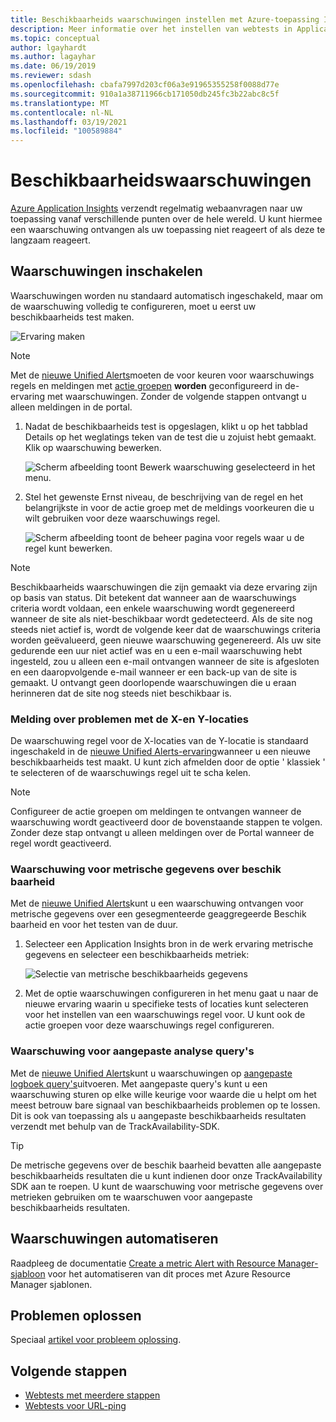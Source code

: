 ```yaml
---
title: Beschikbaarheids waarschuwingen instellen met Azure-toepassing Insights | Microsoft Docs
description: Meer informatie over het instellen van webtests in Application Insights. Ontvang een waarschuwing wanneer een website niet meer beschikbaar is of traag reageert.
ms.topic: conceptual
author: lgayhardt
ms.author: lagayhar
ms.date: 06/19/2019
ms.reviewer: sdash
ms.openlocfilehash: cbafa7997d203cf06a3e91965355258f0088d77e
ms.sourcegitcommit: 910a1a38711966cb171050db245fc3b22abc8c5f
ms.translationtype: MT
ms.contentlocale: nl-NL
ms.lasthandoff: 03/19/2021
ms.locfileid: "100589884"
---
```

# <a name="availability-alerts"></a>Beschikbaarheidswaarschuwingen

[Azure Application Insights](./app-insights-overview.md) verzendt regelmatig webaanvragen naar uw toepassing vanaf verschillende punten over de hele wereld. U kunt hiermee een waarschuwing ontvangen als uw toepassing niet reageert of als deze te langzaam reageert.

## <a name="enable-alerts"></a>Waarschuwingen inschakelen

Waarschuwingen worden nu standaard automatisch ingeschakeld, maar om de waarschuwing volledig te configureren, moet u eerst uw beschikbaarheids test maken.

![Ervaring maken](./media/availability-alerts/create-test.png)

> [!NOTE]
>  Met de [nieuwe Unified Alerts](../alerts/alerts-overview.md)moeten de voor keuren voor waarschuwings regels en meldingen met [actie groepen](../alerts/action-groups.md) **worden** geconfigureerd in de-ervaring met waarschuwingen. Zonder de volgende stappen ontvangt u alleen meldingen in de portal.

1. Nadat de beschikbaarheids test is opgeslagen, klikt u op het tabblad Details op het weglatings teken van de test die u zojuist hebt gemaakt. Klik op waarschuwing bewerken.

   ![Scherm afbeelding toont Bewerk waarschuwing geselecteerd in het menu.](./media/availability-alerts/edit-alert.png)

2. Stel het gewenste Ernst niveau, de beschrijving van de regel en het belangrijkste in voor de actie groep met de meldings voorkeuren die u wilt gebruiken voor deze waarschuwings regel.

   ![Scherm afbeelding toont de beheer pagina voor regels waar u de regel kunt bewerken.](./media/availability-alerts/set-action-group.png)

> [!NOTE]
> Beschikbaarheids waarschuwingen die zijn gemaakt via deze ervaring zijn op basis van status. Dit betekent dat wanneer aan de waarschuwings criteria wordt voldaan, een enkele waarschuwing wordt gegenereerd wanneer de site als niet-beschikbaar wordt gedetecteerd. Als de site nog steeds niet actief is, wordt de volgende keer dat de waarschuwings criteria worden geëvalueerd, geen nieuwe waarschuwing gegenereerd. Als uw site gedurende een uur niet actief was en u een e-mail waarschuwing hebt ingesteld, zou u alleen een e-mail ontvangen wanneer de site is afgesloten en een daaropvolgende e-mail wanneer er een back-up van de site is gemaakt. U ontvangt geen doorlopende waarschuwingen die u eraan herinneren dat de site nog steeds niet beschikbaar is.

### <a name="alert-on-x-out-of-y-locations-reporting-failures"></a>Melding over problemen met de X-en Y-locaties

De waarschuwing regel voor de X-locaties van de Y-locatie is standaard ingeschakeld in de [nieuwe Unified Alerts-ervaring](../alerts/alerts-overview.md)wanneer u een nieuwe beschikbaarheids test maakt. U kunt zich afmelden door de optie ' klassiek ' te selecteren of de waarschuwings regel uit te scha kelen.

> [!NOTE]
> Configureer de actie groepen om meldingen te ontvangen wanneer de waarschuwing wordt geactiveerd door de bovenstaande stappen te volgen. Zonder deze stap ontvangt u alleen meldingen over de Portal wanneer de regel wordt geactiveerd.
>

### <a name="alert-on-availability-metrics"></a>Waarschuwing voor metrische gegevens over beschik baarheid

Met de [nieuwe Unified Alerts](../alerts/alerts-overview.md)kunt u een waarschuwing ontvangen voor metrische gegevens over een gesegmenteerde geaggregeerde Beschik baarheid en voor het testen van de duur.

1. Selecteer een Application Insights bron in de werk ervaring metrische gegevens en selecteer een beschikbaarheids metriek:

    ![Selectie van metrische beschikbaarheids gegevens](./media/availability-alerts/select-metric.png)

2. Met de optie waarschuwingen configureren in het menu gaat u naar de nieuwe ervaring waarin u specifieke tests of locaties kunt selecteren voor het instellen van een waarschuwings regel voor. U kunt ook de actie groepen voor deze waarschuwings regel configureren.

### <a name="alert-on-custom-analytics-queries"></a>Waarschuwing voor aangepaste analyse query's

Met de [nieuwe Unified Alerts](../alerts/alerts-overview.md)kunt u waarschuwingen op [aangepaste logboek query's](../alerts/alerts-unified-log.md)uitvoeren. Met aangepaste query's kunt u een waarschuwing sturen op elke wille keurige voor waarde die u helpt om het meest betrouw bare signaal van beschikbaarheids problemen op te lossen. Dit is ook van toepassing als u aangepaste beschikbaarheids resultaten verzendt met behulp van de TrackAvailability-SDK.

> [!Tip]
> De metrische gegevens over de beschik baarheid bevatten alle aangepaste beschikbaarheids resultaten die u kunt indienen door onze TrackAvailability SDK aan te roepen. U kunt de waarschuwing voor metrische gegevens over metrieken gebruiken om te waarschuwen voor aangepaste beschikbaarheids resultaten.
>

## <a name="automate-alerts"></a>Waarschuwingen automatiseren

Raadpleeg de documentatie [Create a metric Alert with Resource Manager-sjabloon](../alerts/alerts-metric-create-templates.md#template-for-an-availability-test-along-with-a-metric-alert) voor het automatiseren van dit proces met Azure Resource Manager sjablonen.

## <a name="troubleshooting"></a>Problemen oplossen

Speciaal [artikel voor probleem oplossing](troubleshoot-availability.md).

## <a name="next-steps"></a>Volgende stappen

* [Webtests met meerdere stappen](availability-multistep.md)
* [Webtests voor URL-ping](monitor-web-app-availability.md)

